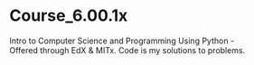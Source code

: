 # Course_6.00.1x
Intro to Computer Science and Programming Using Python -  
Offered through EdX & MITx. Code is my solutions to problems.
